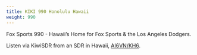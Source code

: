 ```yaml
---
title: KIKI 990 Honolulu Hawaii
weight: 990
---
```

Fox Sports 990 - Hawaii’s Home for Fox Sports & the Los Angeles Dodgers.

Listen via KiwiSDR from an SDR in Hawaii,
[AI6VN/KH6](http://kiwisdr.robinett.us:8073/?f=990.00amz10).

